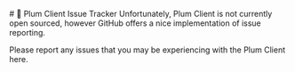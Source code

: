 # 🍑 Plum Client Issue Tracker
Unfortunately, Plum Client is not currently open sourced, however GitHub offers a nice implementation of issue reporting.

Please report any issues that you may be experiencing with the Plum Client here.
